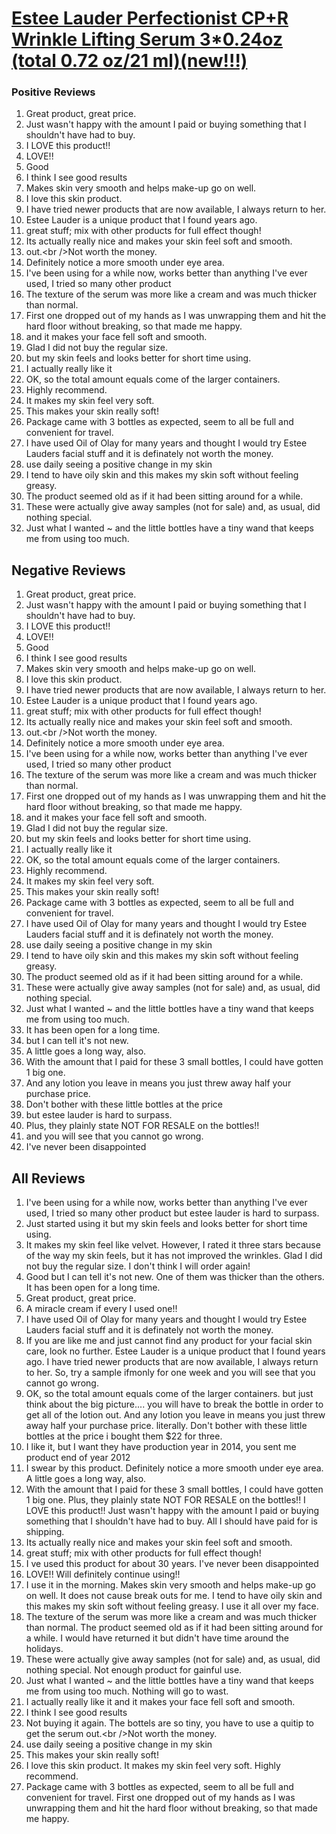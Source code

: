 # [Estee Lauder Perfectionist CP+R Wrinkle Lifting Serum 3*0.24oz (total 0.72 oz/21 ml)(new!!!)](https://products.checkmycream.com/products/Estee-Lauder-Perfectionist-CP+R-Wrinkle-Lifting-Serum-3*0.24oz-(total-0.72-oz21-ml)(new!!!).html)

### Positive Reviews

<ol>
      <li>Great product, great price.</li>
      <li>Just wasn&#x27;t happy with the amount I paid or buying something that I shouldn&#x27;t have had to buy.  </li>
      <li>I LOVE this product!!  </li>
      <li>LOVE!!</li>
      <li>Good</li>
      <li>I think I see good results</li>
      <li>Makes skin very smooth and helps make-up go on well.</li>
      <li>I love this skin product.</li>
      <li>I have tried newer products that are now available, I always return to her.</li>
      <li>Estee Lauder is a unique product that I found years ago.</li>
      <li>great stuff; mix with other products for full effect though!</li>
      <li>Its actually really nice and makes your skin feel soft and smooth.</li>
      <li>out.&lt;br /&gt;Not worth the money.</li>
      <li>Definitely notice a more smooth under eye area.</li>
      <li>I&#x27;ve been using for a while now, works better than anything I&#x27;ve ever used, I tried so many other product</li>
      <li>The texture of the serum was more like a cream and was much thicker than normal.</li>
      <li>First one dropped out of my hands as I was unwrapping them and hit the hard floor without breaking, so that made me happy.</li>
      <li>and it makes your face fell soft and smooth.</li>
      <li>Glad I did not buy the regular size.</li>
      <li>but my skin feels and looks better for short time using.</li>
      <li>I actually really like it</li>
      <li>OK, so the total amount equals come of the larger containers.</li>
      <li>Highly recommend.</li>
      <li>It makes my skin feel very soft.</li>
      <li>This makes your skin really soft!</li>
      <li>Package came with 3 bottles as expected, seem to all be full and convenient for travel.  </li>
      <li>I have used Oil of Olay for many years and thought I would try Estee Lauders facial stuff and it is definately not worth the money.</li>
      <li>use daily seeing a positive change in my skin</li>
      <li>I tend to have oily skin and this makes my skin soft without feeling greasy.</li>
      <li>The product seemed old as if it had been sitting around for a while.  </li>
      <li>These were actually give away samples (not for sale) and, as usual, did nothing special.</li>
      <li>Just what I wanted ~ and the little bottles have a tiny wand that keeps me from using too much.</li>
</ol>


<h2>Negative Reviews</h2>
<ol>
<li> Great product, great price.</li>
<li> Just wasn&#x27;t happy with the amount I paid or buying something that I shouldn&#x27;t have had to buy.  </li>
<li> I LOVE this product!!  </li>
<li> LOVE!!</li>
<li> Good</li>
<li> I think I see good results</li>
<li> Makes skin very smooth and helps make-up go on well.</li>
<li> I love this skin product.</li>
<li> I have tried newer products that are now available, I always return to her.</li>
<li> Estee Lauder is a unique product that I found years ago.</li>
<li> great stuff; mix with other products for full effect though!</li>
<li> Its actually really nice and makes your skin feel soft and smooth.</li>
<li> out.&lt;br /&gt;Not worth the money.</li>
<li> Definitely notice a more smooth under eye area.</li>
<li> I&#x27;ve been using for a while now, works better than anything I&#x27;ve ever used, I tried so many other product</li>
<li> The texture of the serum was more like a cream and was much thicker than normal.</li>
<li> First one dropped out of my hands as I was unwrapping them and hit the hard floor without breaking, so that made me happy.</li>
<li> and it makes your face fell soft and smooth.</li>
<li> Glad I did not buy the regular size.</li>
<li> but my skin feels and looks better for short time using.</li>
<li> I actually really like it</li>
<li> OK, so the total amount equals come of the larger containers.</li>
<li> Highly recommend.</li>
<li> It makes my skin feel very soft.</li>
<li> This makes your skin really soft!</li>
<li> Package came with 3 bottles as expected, seem to all be full and convenient for travel.  </li>
<li> I have used Oil of Olay for many years and thought I would try Estee Lauders facial stuff and it is definately not worth the money.</li>
<li> use daily seeing a positive change in my skin</li>
<li> I tend to have oily skin and this makes my skin soft without feeling greasy.</li>
<li> The product seemed old as if it had been sitting around for a while.  </li>
<li> These were actually give away samples (not for sale) and, as usual, did nothing special.</li>
<li> Just what I wanted ~ and the little bottles have a tiny wand that keeps me from using too much.</li>
<li> It has been open for a long time.</li>
<li> but I can tell it&#x27;s not new.</li>
<li> A little goes a long way, also.</li>
<li> With the amount that I paid for these 3 small bottles, I could have gotten 1 big one.  </li>
<li> And any lotion you leave in means you just threw away half your purchase price.</li>
<li> Don&#x27;t bother with these little bottles at the price</li>
<li> but estee lauder is hard to surpass.</li>
<li> Plus, they plainly state NOT FOR RESALE on the bottles!!  </li>
<li> and you will see that you cannot go wrong.</li>
<li> I&#x27;ve never been disappointed</li>
</ol>

<h2>All Reviews</h2>

<ol>
    <li> I&#x27;ve been using for a while now, works better than anything I&#x27;ve ever used, I tried so many other product but estee lauder is hard to surpass.</li>
    <li> Just started using it but my skin feels and looks better for short time using.</li>
    <li> It makes my skin feel like velvet. However, I rated it three stars because of the way my skin feels, but it has not improved the wrinkles. Glad I did not buy the regular size. I don&#x27;t think I will order again!</li>
    <li> Good but I can tell it&#x27;s not new. One of them was thicker than the others. It has been open for a long time.</li>
    <li> Great product, great price.</li>
    <li> A miracle cream if every I used one!!</li>
    <li> I have used Oil of Olay for many years and thought I would try Estee Lauders facial stuff and it is definately not worth the money.</li>
    <li> If you are like me and just cannot find any product for your facial skin care,  look no further.  Estee Lauder is a unique product that I found years ago. I have tried newer products that are now available, I always return to her. So, try a sample ifmonly for one week and you will see that you cannot go wrong.</li>
    <li> OK, so the total amount equals come of the larger containers. but just think about the big picture.... you will have to break the bottle in order to get all of the lotion out. And any lotion you leave in means you just threw away half your purchase price. literally.  Don&#x27;t bother with these little bottles at the price i bought them  $22 for three.</li>
    <li> I like it, but I want they have production year in 2014, you sent me product end of year 2012</li>
    <li> I swear by this product. Definitely notice a more smooth under eye area. A little goes a long way, also.</li>
    <li> With the amount that I paid for these 3 small bottles, I could have gotten 1 big one.  Plus, they plainly state NOT FOR RESALE on the bottles!!  I LOVE this product!!  Just wasn&#x27;t happy with the amount I paid or buying something that I shouldn&#x27;t have had to buy.  All I should have paid for is shipping.</li>
    <li> Its actually really nice and makes your skin feel soft and smooth.</li>
    <li> great stuff; mix with other products for full effect though!</li>
    <li> I ve used this product for about 30 years. I&#x27;ve never been disappointed</li>
    <li> LOVE!! Will definitely continue using!!</li>
    <li> I use it in the morning. Makes skin very smooth and helps make-up go on well. It does not cause break outs for me. I tend to have oily skin and this makes my skin soft without feeling greasy. I use it all over my face.</li>
    <li> The texture of the serum was more like a cream and was much thicker than normal. The product seemed old as if it had been sitting around for a while.  I would have returned it but didn&#x27;t have time around the holidays.</li>
    <li> These were actually give away samples (not for sale) and, as usual, did nothing special. Not enough  product for gainful use.</li>
    <li> Just what I wanted ~ and the little bottles have a tiny wand that keeps me from using too much. Nothing will go to wast.</li>
    <li> I actually really like it and it makes your face fell soft and smooth.</li>
    <li> I think I see good results</li>
    <li> Not buying it again. The bottels are so tiny, you have to use a quitip to get the serum out.&lt;br /&gt;Not worth the money.</li>
    <li> use daily seeing a positive change in my skin</li>
    <li> This makes your skin really soft!</li>
    <li> I love this skin product. It makes my skin feel very soft. Highly recommend.</li>
    <li> Package came with 3 bottles as expected, seem to all be full and convenient for travel.  First one dropped out of my hands as I was unwrapping them and hit the hard floor without breaking, so that made me happy.</li>
</ol>




